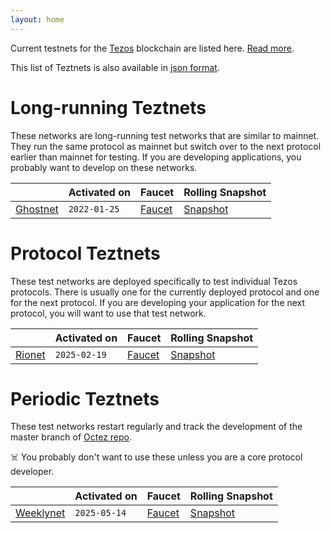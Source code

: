 ```yaml
---
layout: home
---
```


Current testnets for the [Tezos](https://tezos.com) blockchain are listed here. [Read more](about/).

This list of Teztnets is also available in [json format](https://teztnets.com/teztnets.json).

# Long-running Teztnets

These networks are long-running test networks that are similar to mainnet. They run the same protocol as mainnet but switch over to the next protocol earlier than mainnet for testing. If you are developing applications, you probably want to develop on these networks.

| | Activated on | Faucet | Rolling Snapshot |
|-------|---------------------|--|-----|
| [Ghostnet](/ghostnet-about) | `2022-01-25` | [Faucet](https://faucet.ghostnet.teztnets.com) | [Snapshot](https://snapshots.tzinit.org/ghostnet/rolling) |



# Protocol Teztnets

These test networks are deployed specifically to test individual Tezos protocols. There is usually one for the currently deployed protocol and one for the next protocol. If you are developing your application for the next protocol, you will want to use that test network.

| | Activated on | Faucet | Rolling Snapshot |
|-------|---------------------|--|-----|
| [Rionet](/rionet-about) | `2025-02-19` | [Faucet](https://faucet.rionet.teztnets.com) | [Snapshot](https://snapshots.tzinit.org/rionet/rolling) |



# Periodic Teztnets

These test networks restart regularly and track the development of the master branch of [Octez repo](https://gitlab.com/tezos/tezos/).
 
☠️ You probably don't want to use these unless you are a core protocol developer.

| | Activated on | Faucet | Rolling Snapshot |
|-------|---------------------|--|-----|
| [Weeklynet](/weeklynet-about) | `2025-05-14` | [Faucet](https://faucet.weeklynet-2025-05-14.teztnets.com) | [Snapshot](https://snapshots.tzinit.org/weeklynet/rolling) |



